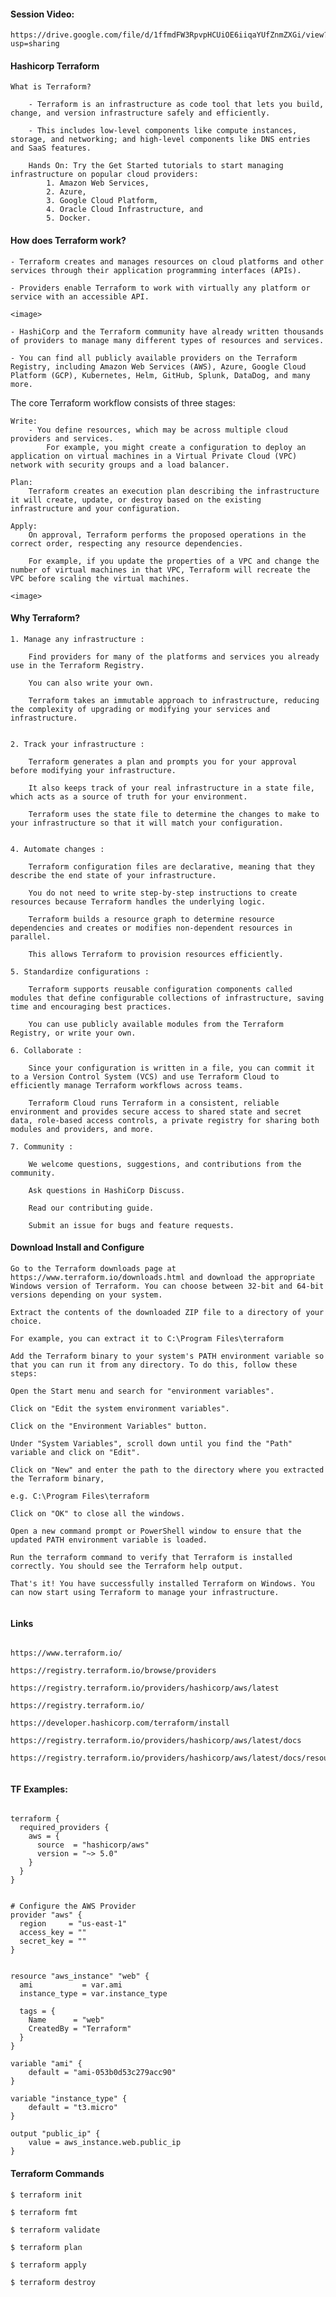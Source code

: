 #### Session Video:

```
https://drive.google.com/file/d/1ffmdFW3RpvpHCUiOE6iiqaYUfZnmZXGi/view?usp=sharing
```

#### Hashicorp Terraform
```
What is Terraform?
    
    - Terraform is an infrastructure as code tool that lets you build, change, and version infrastructure safely and efficiently. 
    
    - This includes low-level components like compute instances, storage, and networking; and high-level components like DNS entries and SaaS features.

    Hands On: Try the Get Started tutorials to start managing infrastructure on popular cloud providers: 
        1. Amazon Web Services, 
        2. Azure, 
        3. Google Cloud Platform, 
        4. Oracle Cloud Infrastructure, and 
        5. Docker.

```

#### How does Terraform work?

    - Terraform creates and manages resources on cloud platforms and other services through their application programming interfaces (APIs). 
    
    - Providers enable Terraform to work with virtually any platform or service with an accessible API.

    <image>

    - HashiCorp and the Terraform community have already written thousands of providers to manage many different types of resources and services. 
    
    - You can find all publicly available providers on the Terraform Registry, including Amazon Web Services (AWS), Azure, Google Cloud Platform (GCP), Kubernetes, Helm, GitHub, Splunk, DataDog, and many more.


The core Terraform workflow consists of three stages:

    Write: 
        - You define resources, which may be across multiple cloud providers and services. 
            For example, you might create a configuration to deploy an application on virtual machines in a Virtual Private Cloud (VPC) network with security groups and a load balancer.
    
    Plan: 
        Terraform creates an execution plan describing the infrastructure it will create, update, or destroy based on the existing infrastructure and your configuration.
    
    Apply: 
        On approval, Terraform performs the proposed operations in the correct order, respecting any resource dependencies. 
        
        For example, if you update the properties of a VPC and change the number of virtual machines in that VPC, Terraform will recreate the VPC before scaling the virtual machines.

    <image>

#### Why Terraform?

    1. Manage any infrastructure :
        
        Find providers for many of the platforms and services you already use in the Terraform Registry. 
        
        You can also write your own. 
        
        Terraform takes an immutable approach to infrastructure, reducing the complexity of upgrading or modifying your services and infrastructure.


    2. Track your infrastructure :
        
        Terraform generates a plan and prompts you for your approval before modifying your infrastructure. 
        
        It also keeps track of your real infrastructure in a state file, which acts as a source of truth for your environment. 
        
        Terraform uses the state file to determine the changes to make to your infrastructure so that it will match your configuration.


    4. Automate changes :

        Terraform configuration files are declarative, meaning that they describe the end state of your infrastructure. 
        
        You do not need to write step-by-step instructions to create resources because Terraform handles the underlying logic. 
        
        Terraform builds a resource graph to determine resource dependencies and creates or modifies non-dependent resources in parallel. 
        
        This allows Terraform to provision resources efficiently.

    5. Standardize configurations :

        Terraform supports reusable configuration components called modules that define configurable collections of infrastructure, saving time and encouraging best practices. 
        
        You can use publicly available modules from the Terraform Registry, or write your own.

    6. Collaborate :

        Since your configuration is written in a file, you can commit it to a Version Control System (VCS) and use Terraform Cloud to efficiently manage Terraform workflows across teams. 
        
        Terraform Cloud runs Terraform in a consistent, reliable environment and provides secure access to shared state and secret data, role-based access controls, a private registry for sharing both modules and providers, and more.

    7. Community :

        We welcome questions, suggestions, and contributions from the community.

        Ask questions in HashiCorp Discuss.
    
        Read our contributing guide.
    
        Submit an issue for bugs and feature requests.

#### Download Install and Configure 

```
Go to the Terraform downloads page at https://www.terraform.io/downloads.html and download the appropriate Windows version of Terraform. You can choose between 32-bit and 64-bit versions depending on your system.

Extract the contents of the downloaded ZIP file to a directory of your choice. 

For example, you can extract it to C:\Program Files\terraform

Add the Terraform binary to your system's PATH environment variable so that you can run it from any directory. To do this, follow these steps:

Open the Start menu and search for "environment variables".

Click on "Edit the system environment variables".

Click on the "Environment Variables" button.

Under "System Variables", scroll down until you find the "Path" variable and click on "Edit".

Click on "New" and enter the path to the directory where you extracted the Terraform binary, 

e.g. C:\Program Files\terraform

Click on "OK" to close all the windows.

Open a new command prompt or PowerShell window to ensure that the updated PATH environment variable is loaded.

Run the terraform command to verify that Terraform is installed correctly. You should see the Terraform help output.

That's it! You have successfully installed Terraform on Windows. You can now start using Terraform to manage your infrastructure.


```

#### Links

```

https://www.terraform.io/

https://registry.terraform.io/browse/providers

https://registry.terraform.io/providers/hashicorp/aws/latest

https://registry.terraform.io/

https://developer.hashicorp.com/terraform/install

https://registry.terraform.io/providers/hashicorp/aws/latest/docs

https://registry.terraform.io/providers/hashicorp/aws/latest/docs/resources/instance


```

#### TF Examples:

```

terraform {
  required_providers {
    aws = {
      source  = "hashicorp/aws"
      version = "~> 5.0"
    }
  }
}


# Configure the AWS Provider
provider "aws" {
  region     = "us-east-1"
  access_key = ""
  secret_key = ""
}


resource "aws_instance" "web" {
  ami           = var.ami
  instance_type = var.instance_type

  tags = {
    Name      = "web"
    CreatedBy = "Terraform"
  }
}

variable "ami" { 
    default = "ami-053b0d53c279acc90"
}

variable "instance_type" {
    default = "t3.micro"
}

output "public_ip" {
    value = aws_instance.web.public_ip
}

```

#### Terraform Commands

```
$ terraform init

$ terraform fmt

$ terraform validate

$ terraform plan 

$ terraform apply 

$ terraform destroy 

```

